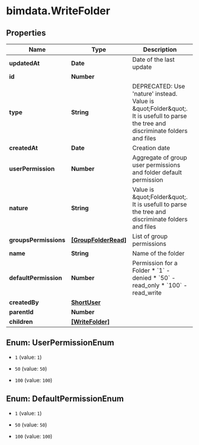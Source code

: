 # bimdata.WriteFolder

## Properties

Name | Type | Description | Notes
------------ | ------------- | ------------- | -------------
**updatedAt** | **Date** | Date of the last update | [readonly] 
**id** | **Number** |  | [readonly] 
**type** | **String** | DEPRECATED: Use &#39;nature&#39; instead. Value is \&quot;Folder\&quot;. It is usefull to parse the tree and discriminate folders and files | [readonly] 
**createdAt** | **Date** | Creation date | [readonly] 
**userPermission** | **Number** | Aggregate of group user permissions and folder default permission | [readonly] 
**nature** | **String** | Value is \&quot;Folder\&quot;. It is usefull to parse the tree and discriminate folders and files | [readonly] 
**groupsPermissions** | [**[GroupFolderRead]**](GroupFolderRead.md) | List of group permissions | [readonly] 
**name** | **String** | Name of the folder | 
**defaultPermission** | **Number** | Permission for a Folder  * &#x60;1&#x60; - denied * &#x60;50&#x60; - read_only * &#x60;100&#x60; - read_write | [optional] 
**createdBy** | [**ShortUser**](ShortUser.md) |  | [readonly] 
**parentId** | **Number** |  | [optional] 
**children** | [**[WriteFolder]**](WriteFolder.md) |  | [optional] 



## Enum: UserPermissionEnum


* `1` (value: `1`)

* `50` (value: `50`)

* `100` (value: `100`)





## Enum: DefaultPermissionEnum


* `1` (value: `1`)

* `50` (value: `50`)

* `100` (value: `100`)




